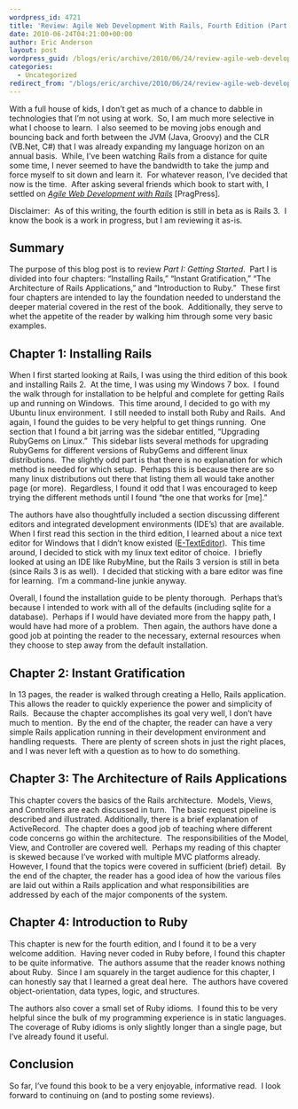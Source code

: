 ```yaml
---
wordpress_id: 4721
title: 'Review: Agile Web Development With Rails, Fourth Edition (Part I)'
date: 2010-06-24T04:21:00+00:00
author: Eric Anderson
layout: post
wordpress_guid: /blogs/eric/archive/2010/06/24/review-agile-web-development-with-rails-fourth-edition-part-i.aspx
categories:
  - Uncategorized
redirect_from: "/blogs/eric/archive/2010/06/24/review-agile-web-development-with-rails-fourth-edition-part-i.aspx/"
---
```

With a full house of kids, I don&#8217;t get as much of a chance to dabble in technologies that I&#8217;m not using at work.&nbsp; So, I am much more selective in what I choose to learn.&nbsp; I also seemed to be moving jobs enough and bouncing back and forth between the JVM (Java, Groovy) and the CLR (VB.Net, C#) that I was already expanding my language horizon on an annual basis.&nbsp; While, I&#8217;ve been watching Rails from a distance for quite some time, I never seemed to have the bandwidth to take the jump and force myself to sit down and learn it.&nbsp; For whatever reason, I&#8217;ve decided that now is the time.&nbsp; After asking several friends which book to start with, I settled on [_Agile Web Development with Rails_](http://pragprog.com/titles/rails4/agile-web-development-with-rails) [PragPress].

Disclaimer:&nbsp; As of this writing, the fourth edition is still in beta as is Rails 3.&nbsp; I know the book is a work in progress, but I am reviewing it as-is.

## Summary

The purpose of this blog post is to review _Part I: Getting Started_.&nbsp; Part I is divided into four chapters: &#8220;Installing Rails,&#8221; &#8220;Instant Gratification,&#8221; &#8220;The Architecture of Rails Applications,&#8221; and &#8220;Introduction to Ruby.&#8221;&nbsp; These first four chapters are intended to lay the foundation needed to understand the deeper material covered in the rest of the book.&nbsp; Additionally, they serve to whet the appetite of the reader by walking him through some very basic examples.

## Chapter 1: Installing Rails

When I first started looking at Rails, I was using the third edition of this book and installing Rails 2.&nbsp; At the time, I was using my Windows 7 box.&nbsp; I found the walk through for installation to be helpful and complete for getting Rails up and running on Windows.&nbsp; This time around, I decided to go with my Ubuntu linux environment.&nbsp; I still needed to install both Ruby and Rails.&nbsp; And again, I found the guides to be very helpful to get things running.&nbsp; One section that I found a bit jarring was the sidebar entitled, &#8220;Upgrading RubyGems on Linux.&#8221;&nbsp; This sidebar lists several methods for upgrading RubyGems for different versions of RubyGems and different linux distributions.&nbsp; The slightly odd part is that there is no explanation for which method is needed for which setup.&nbsp; Perhaps this is because there are so many linux distributions out there that listing them all would take another page (or more).&nbsp; Regardless, I found it odd that I was encouraged to keep trying the different methods until I found &#8220;the one that works for [me].&#8221;&nbsp; 

The authors have also thoughtfully included a section discussing different editors and integrated development environments (IDE&#8217;s) that are available.&nbsp; When I first read this section in the third edition, I learned about a nice text editor for Windows that I didn&#8217;t know existed ([E-TextEditor](http://e-texteditor.com/)).&nbsp; This time around, I decided to stick with my linux text editor of choice.&nbsp; I briefly looked at using an IDE like RubyMine, but the Rails 3 version is still in beta (since Rails 3 is as well).&nbsp; I decided that sticking with a bare editor was fine for learning.&nbsp; I&#8217;m a command-line junkie anyway.

Overall, I found the installation guide to be plenty thorough.&nbsp; Perhaps that&#8217;s because I intended to work with all of the defaults (including sqlite for a database).&nbsp; Perhaps if I would have deviated more from the happy path, I would have had more of a problem.&nbsp; Then again, the authors have done a good job at pointing the reader to the necessary, external resources when they choose to step away from the default installation.

## Chapter 2: Instant Gratification  


In 13 pages, the reader is walked through creating a Hello, Rails application.&nbsp; This allows the reader to quickly experience the power and simplicity of Rails.&nbsp; Because the chapter accomplishes its goal very well, I don&#8217;t have much to mention.&nbsp; By the end of the chapter, the reader can have a very simple Rails application running in their development environment and handling requests.&nbsp; There are plenty of screen shots in just the right places, and I was never left with a question as to how to do something.

## Chapter 3: The Architecture of Rails Applications
  


  
This chapter covers the basics of the Rails architecture.&nbsp; Models, Views, and Controllers are each discussed in turn.&nbsp; The basic request pipeline is described and illustrated. Additionally, there is a brief explanation of ActiveRecord.&nbsp; The chapter does a good job of teaching where different code concerns go within the architecture.&nbsp; The responsibilities of the Model, View, and Controller are covered well.&nbsp; Perhaps my reading of this chapter is skewed because I&#8217;ve worked with multiple MVC platforms already.&nbsp; However, I found that the topics were covered in sufficient (brief) detail.&nbsp; By the end of the chapter, the reader has a good idea of how the various files are laid out within a Rails application and what responsibilities are addressed by each of the major components of the system.

## Chapter 4: Introduction to Ruby
  


  
This chapter is new for the fourth edition, and I found it to be a very welcome addition.&nbsp; Having never coded in Ruby before, I found this chapter to be quite informative.&nbsp; The authors assume that the reader knows nothing about Ruby.&nbsp; Since I am squarely in the target audience for this chapter, I can honestly say that I learned a great deal here.&nbsp; The authors have covered object-orientation, data types, logic, and structures.&nbsp; 

The authors also cover a small set of Ruby idioms.&nbsp; I found this to be very helpful since the bulk of my programming experience is in static languages.&nbsp; The coverage of Ruby idioms is only slightly longer than a single page, but I&#8217;ve already found it useful.

## Conclusion
  


  
So far, I&#8217;ve found this book to be a very enjoyable, informative read.&nbsp; I look forward to continuing on (and to posting some reviews).